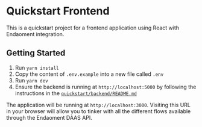 # Quickstart Frontend

This is a quickstart project for a frontend application using React with Endaoment integration.

## Getting Started

1. Run `yarn install`
2. Copy the content of `.env.example` into a new file called `.env`
3. Run `yarn dev`
4. Ensure the backend is running at `http://localhost:5000` by following the instructions in the [`quickstart/backend/README.md`](../backend/README.md)

The application will be running at `http://localhost:3000`. Visiting this URL in your browser will allow you to tinker with all the different flows available through the Endaoment DAAS API.
